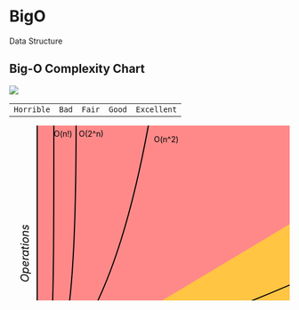# BigO
Data Structure
<html>
<head>
<title>Big-O Algorithm Complexity Cheat Sheet (Know Thy Complexities!) @ericdrowell</title>
    
<link href="https://cdnjs.cloudflare.com/ajax/libs/normalize/4.2.0/normalize.min.css" rel="stylesheet">
<link href="css/main.css" rel="stylesheet">
  </head>
<body>
  <h2 id="chartTitle">Big-O Complexity Chart</h2>  
 
 <img id="chart" src="img/big-o-complexity-chart.png" /> 
 
 <div>
   <table id="legend" class="table">
     <tbody>
       <tr>
         <td><code class="red">Horrible</code></td>
         <td><code class="orange">Bad</code></td>
         <td><code class="yellow">Fair</code></td>
         <td><code class="yellow-green">Good</code></td>
         <td><code class="green">Excellent</code></td>
       </tr>
     </tbody>
   </table> 
 </div>
  <div>
    <svg id="chart" width="800" height="500" xmlns="http://www.w3.org/2000/svg"> <!-- horrible region -->  <path d="M50 450 L 50 0 L 800 0 L 800 450 Z" fill="#ff8989"/> <!-- bad region --> <path d="M50 450 L 800 0 L 800 450 Z" fill="#FFC543"/> <!-- fair region --> <path d="M50 450 L 800 450 L 800 330 Z" fill="yellow"/> <!-- good region --> <path d="M50 450 L 800 450 L 800 410 Z" fill="#C8EA00"/> <!-- excellent region --> <path d="M50 450 L 800 450 L 800 440 Z" fill="#53d000"/> <path d="M50 0 L 50 450 L 800 450" fill="transparent" stroke="black" stroke-width="2"/> <path d="M50 448 L 800 448" fill="transparent" stroke="black" stroke-width="2"/> <text x="700" y="438" fill="black">O(log n), O(1)</text> <path d="M50 450 L 800 400" fill="transparent" stroke="black" stroke-width="2"/> <text x="760" y="390" fill="black">O(n)</text><path d="M50 450 Q 400 350, 800 150" fill="transparent" stroke="black" stroke-width="2"/> <text x="630" y="190" fill="black">O(n log n)</text> <path d="M50 450 Q 180 380, 250 0" fill="transparent" stroke="black" stroke-width="2"/> <text x="260" y="30" fill="black">O(n^2)</text> <path d="M50 450 C 100 430, 120 350, 120 0" fill="transparent" stroke="black" stroke-width="2"/> <text x="125" y="20" fill="black">O(2^n)</text> <path d="M50 450 C 80 450, 80 350, 80 0" fill="transparent" stroke="black" stroke-width="2"/> <text x="80" y="20" fill="black">O(n!)</text> <text x="0" y="0" transform="translate(30 230) rotate(-90)" style="dominant-baseline: middle; text-anchor: middle; font-size:20px; color: #555; font-size:20px; color: #555; font-style: italic;" fill="black">Operations</text><text x="0" y="0" transform="translate(420 470)" style="dominant-baseline: middle; text-anchor: middle; font-size:20px; color: #555; font-style: italic;" fill="black">Elements</text>
</svg>
</div>
</body>   
</html>

